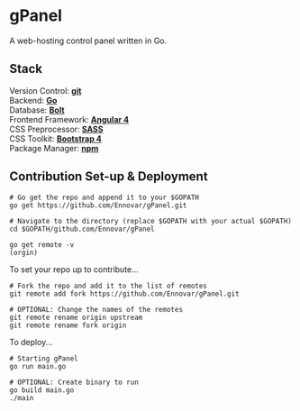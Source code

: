 # gPanel

A web-hosting control panel written in Go.

## Stack

Version Control: __[git](https://git-scm.com/)__  
Backend: __[Go](https://golang.org/)__  
Database: __[Bolt](https://github.com/boltdb/bolt)__  
Frontend Framework: __[Angular 4](https://angular.io/)__  
CSS Preprocessor: __[SASS](http://sass-lang.com/)__  
CSS Toolkit: __[Bootstrap 4](http://getbootstrap.com/)__  
Package Manager: __[npm](https://www.npmjs.com/)__

## Contribution Set-up & Deployment

```shell
# Go get the repo and append it to your $GOPATH
go get https://github.com/Ennovar/gPanel.git

# Navigate to the directory (replace $GOPATH with your actual $GOPATH)
cd $GOPATH/github.com/Ennovar/gPanel

go get remote -v
(orgin)
```

To set your repo up to contribute...

```shell
# Fork the repo and add it to the list of remotes
git remote add fork https://github.com/Ennovar/gPanel.git

# OPTIONAL: Change the names of the remotes
git remote rename origin upstream
git remote rename fork origin
```

To deploy...

```shell
# Starting gPanel
go run main.go

# OPTIONAL: Create binary to run
go build main.go
./main
```
